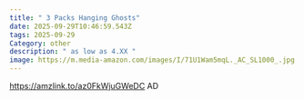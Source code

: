 ```yaml
---
title: " 3 Packs Hanging Ghosts"
date: 2025-09-29T10:46:59.543Z
tags: 2025-09-29
Category: other
description: " as low as 4.XX "
image: https://m.media-amazon.com/images/I/71U1Wam5mqL._AC_SL1000_.jpg
---
```

https://amzlink.to/az0FkWjuGWeDC
AD